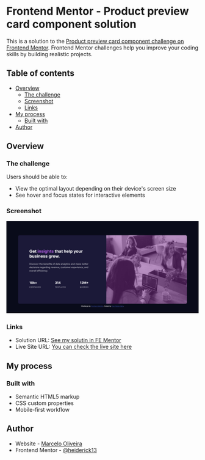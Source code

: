 # Frontend Mentor - Product preview card component solution

This is a solution to the [Product preview card component challenge on Frontend Mentor](https://www.frontendmentor.io/challenges/stats-preview-card-component-8JqbgoU62/hub/stats-preview-card-component-vufQpOfjMl). Frontend Mentor challenges help you improve your coding skills by building realistic projects. 

## Table of contents

- [Overview](#overview)
  - [The challenge](#the-challenge)
  - [Screenshot](#screenshot)
  - [Links](#links)
- [My process](#my-process)
  - [Built with](#built-with)
- [Author](#author)

## Overview

### The challenge

Users should be able to:

- View the optimal layout depending on their device's screen size
- See hover and focus states for interactive elements

### Screenshot

![](./images/screenshot.png)

### Links

- Solution URL: [See my solutin in FE Mentor](https://www.frontendmentor.io/solutions/responsive-stats-preview-card-component-iFLozAoaMA)
- Live Site URL: [You can check the live site here](https://heiderick13.github.io/stats-preview-card-component-main/)

## My process

### Built with

- Semantic HTML5 markup
- CSS custom properties
- Mobile-first workflow
## Author

- Website - [Marcelo Oliveira](https://www.linkedin.com/in/marcelo-herique-ferreira-de-oliveira-403a36243/)
- Frontend Mentor - [@heiderick13](https://www.frontendmentor.io/profile/heiderick13)